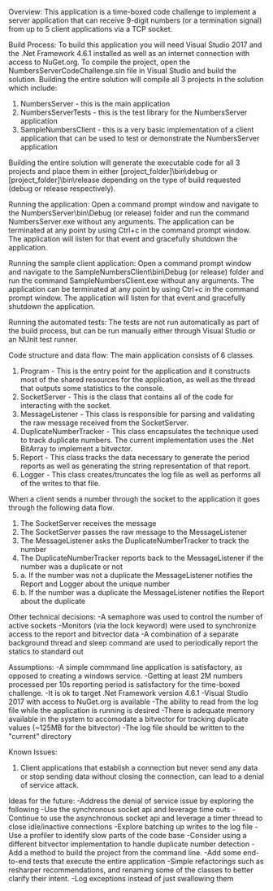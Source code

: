 Overview:
This application is a time-boxed code challenge to implement a server application that can receive 9-digit numbers (or a termination signal) from up to 5 client applications via a TCP socket.

Build Process:
To build this application you will need Visual Studio 2017 and the .Net Framework 4.6.1 installed as well as an internet connection with access to NuGet.org. 
To compile the project, open the NumbersServerCodeChallenge.sln file in Visual Studio and build the solution. Building the entire solution will compile all 3 projects in the 
solution which include: 
1. NumbersServer - this is the main application
2. NumbersServerTests - this is the test library for the NumbersServer application
3. SampleNumbersClient - this is a very basic implementation of a client application that can be used to test or demonstrate the NumbersServer application

Building the entire solution will generate the executable code for all 3 projects and place them in either [project_folder]\bin\debug or [project_folder]\bin\release depending on the 
type of build requested (debug or release respectively).

Running the application:
Open a command prompt window and navigate to the NumbersServer\bin\Debug (or release) folder and run the command NumbersServer.exe without any arguments. The application can be terminated 
at any point by using Ctrl+c in the command prompt window. The application will listen for that event and gracefully shutdown the application.

Running the sample client application:
Open a command prompt window and navigate to the SampleNumbersClient\bin\Debug (or release) folder and run the command SampleNumbersClient.exe without any arguments. The application can be terminated 
at any point by using Ctrl+c in the command prompt window. The application will listen for that event and gracefully shutdown the application.

Running the automated tests:
The tests are not run automatically as part of the build process, but can be run manually either through Visual Studio or an NUnit test runner.

Code structure and data flow:
The main application consists of 6 classes.
1. Program - This is the entry point for the application and it constructs most of the shared resources for the application, as well as the thread that outputs some statistics to the console.
2. SocketServer - This is the class that contains all of the code for interacting with the socket.
3. MessageListener - This class is responsible for parsing and validating the raw message received from the SocketServer.
4. DuplicateNumberTracker - This class encapsulates the technique used to track duplicate numbers. The current implementation uses the .Net BitArray to implement a bitvector.
5. Report - This class tracks the data necessary to generate the period reports as well as generating the string representation of that report.
6. Logger - This class creates/truncates the log file as well as performs all of the writes to that file.

When a client sends a number through the socket to the application it goes through the following data flow.
1. The SocketServer receives the message
2. The SocketServer passes the raw message to the MessageListener
3. The MessageListener asks the DuplicateNumberTracker to track the number
4. The DuplicateNumberTracker reports back to the MessageListener if the number was a duplicate or not
5. a. If the number was not a duplicate the MessageListener notifies the Report and Logger about the unique number
5. b. If the number was a duplicate the MessageListener notifies the Report about the duplicate

Other technical decisions:
-A semaphore was used to control the number of active sockets
-Monitors (via the lock keyword) were used to synchronize access to the report and bitvector data
-A combination of a separate background thread and sleep command are used to periodically report the statics to standard out

Assumptions:
-A simple commmand line application is satisfactory, as opposed to creating a windows service.
-Getting at least 2M numbers processed per 10s reporting period is satisfactory for the time-boxed challenge.
-It is ok to target .Net Framework version 4.6.1
-Visual Studio 2017 with access to NuGet.org is available
-The ability to read from the log file while the application is running is desired
-There is adequate memory available in the system to accomodate a bitvector for tracking duplicate values (~125MB for the bitvector)
-The log file should be written to the "current" directory

Known Issues:
1. Client applications that establish a connection but never send any data or stop sending data without closing the connection, can lead to a denial of service attack.

Ideas for the future:
-Address the denial of service issue by exploring the following
	-Use the synchronous socket api and leverage time outs
	-Continue to use the asynchronous socket api and leverage a timer thread to close idle/inactive connections
-Explore batching up writes to the log file
-Use a profiler to identify slow parts of the code base
-Consider using a different bitvector implementation to handle duplicate number detection
-Add a method to build the project from the command line.
-Add some end-to-end tests that execute the entire application
-Simple refactorings such as resharper recommendations, and renaming some of the classes to better clarify their intent.
-Log exceptions instead of just swallowing them
